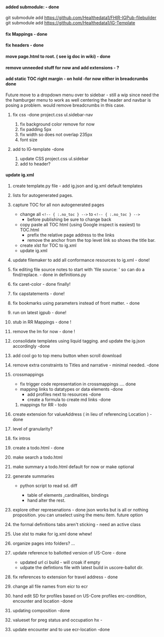 #### added submodule: - done

git submodule add https://github.com/Healthedata1/FHIR-IGPub-filebuilder
git submodule add https://github.com/Healthedata1/IG-Template

#### fix Mappings -  done
#### fix headers - done
#### move page.html to root.  ( see ig doc in wiki) - done

#### remove unneeded stuff for now and add extensions  - ?

#### add static TOC right margin  -  on hold  -for now either in  breadcrumbs done

Future move to a dropdown menu over to sidebar - still a wip since need the the hamburger menu to work as well centering the header and navbar is posing a problem. would remove breadcrumbs in this case.

1. fix css  -done
project.css  ul.sidebar-nav

    1. fix background color remove for now
    1. fix padding 5px
    1. fix width so does not overlap 235px
    1. font size

1. add to IG-template  -done
    1. update CSS
        project.css  ul.sidebar
    1. add to header?


#### update ig.xml

1. create template.py file - add ig.json and ig.xml default templates
1. lists for autogenerated pages.
1. capture TOC for all non autogenerated pages
    - change all `<!-- { :.no_toc } -->` to `<!-- { :.no_toc } -->`
      - before publishing be sure to change back
    - copy paste all TOC html (using Google inspect is easiest) to TOC.html
      - prefix the relative page address to the links
      - remove the anchor from the top levet link so shows the title bar.
   - create xlst for TOC to ig.xml
   - update ig.xml

1. update filemaker to add all conformance resources to ig.xml - done!

1. fix editing file source notes to start with 'file source: '  so can do a find/replace.  - done in definitions.py

1. fix caret-color - done finally!

1. fix capstatements - done!

1. fix bookmarks using parameters instead of front matter. - done

1. run on latest igpub - done!

1. stub in RR Mappings - done !

1. remove the lm for now  - done !

1. consolidate templates  using liquid tagging. and update the ig.json accordingly  -done

1.  add cool go to top menu button when scroll download


1. remove extra constraints to Titles and narrative - minimal needed. -done

1. crossmappings
    - fix trigger code representation in crossmappings  .... done
     - mapping links to datatypes or data elements   -done
       - add profiles next to resources -done
       - create a formula to create md links  -done
     1. mappings for RR - todo

1. create extension for valueAddress ( in lieu of referencing Location )  -done

1. level of granularity?

1. fix intros

1. create a todo.html - done

1. make search a todo.html

1. make summary a todo.html default for now or make optional
  1. generate summaries
     - python script to read sd. diff

         - table of elements ,cardinalities, bindings
         - hand alter the rest.

1. explore other represenations - done  json  works but is all or nothing proposition.  you can unselect using the menu item.  future option

1. the formal definitions tabs aren't sticking  - need an active class

1. Use xlst to make for ig.xml done whew!

1. organize pages into folders? ...  

1. update reference to ballotted version of US-Core - done
   - updated url  ci build - will croak if empty
   - udpate the  defintions file with latest build in uscore-ballot dir.

1. fix references to extension for travel address - done

1. change all file names from eicr to ecr

1. hand edit SD for profiles based on US-Core profiles  erc-condition, encounter and location -done

1. updating composition -done

1. valueset for preg status and  occupation hx -

1. update encounter and to use ecr-location -done
